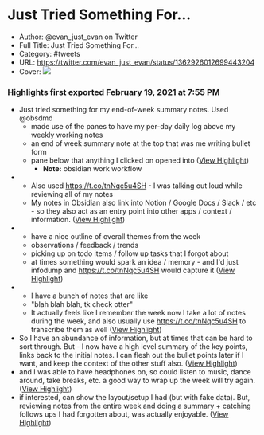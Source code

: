 # Just Tried Something For...

- Author: @evan_just_evan on Twitter
- Full Title: Just Tried Something For...
- Category: #tweets
- URL: https://twitter.com/evan_just_evan/status/1362926012699443204
- Cover: ![](https://pbs.twimg.com/profile_images/1352305122894819328/sjWkLXdZ.jpg)

### Highlights first exported February 19, 2021 at 7:55 PM

- Just tried something for my end-of-week summary notes.
  Used @obsdmd 
  - made use of the panes to have my per-day daily log above my weekly working notes
  - an end of week summary note at the top that was me writing bullet form
  - pane below that anything I clicked on opened into ([View Highlight](https://twitter.com/evan_just_evan/status/1362926012699443204))
    - **Note:** obsidian work workflow
- - Also used https://t.co/tnNqc5u4SH - I was talking out loud while reviewing all of my notes
  - My notes in Obsidian also link into Notion / Google Docs / Slack / etc - so they also act as an entry point into other apps / context / information. ([View Highlight](https://twitter.com/evan_just_evan/status/1362926013546721286))
- - have a nice outline of overall themes from the week
  - observations / feedback / trends
  - picking up on todo items / follow up tasks that I forgot about
  - at times something would spark an idea / memory - and I'd just infodump and https://t.co/tnNqc5u4SH would capture it ([View Highlight](https://twitter.com/evan_just_evan/status/1362926014423302145))
- - I have a bunch of notes that are like 
  - "blah blah blah, tk check otter" 
  - It actually feels like I remember the week now 
  I take a lot of notes during the week, and also usually use https://t.co/tnNqc5u4SH to transcribe them as well ([View Highlight](https://twitter.com/evan_just_evan/status/1362926015266369536))
- So I have an abundance of information, but at times that can be hard to sort through. 
  But - I now have a high level summary of the key points, 
  links back to the initial notes.
  I can flesh out the bullet points later if I want, 
  and keep the context of the other stuff also. ([View Highlight](https://twitter.com/evan_just_evan/status/1362926016101048320))
- and I was able to have headphones on, so could listen to music, dance around, take breaks, etc. 
  a good way to wrap up the week will try again. ([View Highlight](https://twitter.com/evan_just_evan/status/1362926247987273735))
- if interested, can show the layout/setup I had (but with fake data).
  But, reviewing notes from the entire week and doing a summary + catching follows ups I had forgotten about, was actually enjoyable. ([View Highlight](https://twitter.com/evan_just_evan/status/1362926626867150853))
